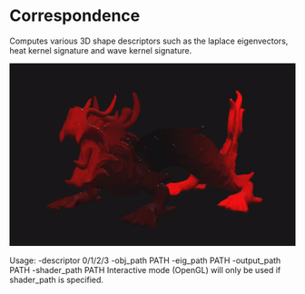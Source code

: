 # Correspondence
Computes various 3D shape descriptors such as the laplace eigenvectors, heat kernel signature and wave kernel signature.

![](wks.gif)

Usage: -descriptor 0/1/2/3 -obj_path PATH -eig_path PATH -output_path PATH -shader_path PATH
Interactive mode (OpenGL) will only be used if shader_path is specified.  
